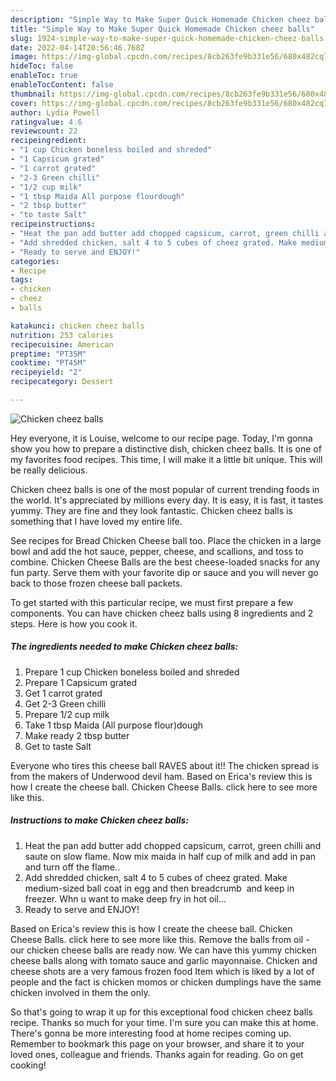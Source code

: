 ```yaml
---
description: "Simple Way to Make Super Quick Homemade Chicken cheez balls"
title: "Simple Way to Make Super Quick Homemade Chicken cheez balls"
slug: 1924-simple-way-to-make-super-quick-homemade-chicken-cheez-balls
date: 2022-04-14T20:56:46.768Z
image: https://img-global.cpcdn.com/recipes/8cb263fe9b331e56/680x482cq70/chicken-cheez-balls-recipe-main-photo.jpg
hideToc: false
enableToc: true
enableTocContent: false
thumbnail: https://img-global.cpcdn.com/recipes/8cb263fe9b331e56/680x482cq70/chicken-cheez-balls-recipe-main-photo.jpg
cover: https://img-global.cpcdn.com/recipes/8cb263fe9b331e56/680x482cq70/chicken-cheez-balls-recipe-main-photo.jpg
author: Lydia Powell
ratingvalue: 4.6
reviewcount: 22
recipeingredient:
- "1 cup Chicken boneless boiled and shreded"
- "1 Capsicum grated"
- "1 carrot grated"
- "2-3 Green chilli"
- "1/2 cup milk"
- "1 tbsp Maida All purpose flourdough"
- "2 tbsp butter"
- "to taste Salt"
recipeinstructions:
- "Heat the pan add butter add chopped capsicum, carrot, green chilli and saute on slow flame. Now mix maida in half cup of milk and add in pan and turn off the flame.."
- "Add shredded chicken, salt 4 to 5 cubes of cheez grated. Make medium-sized ball coat in egg and then breadcrumb  and keep in freezer. Whn u want to make deep fry in hot oil..."
- "Ready to serve and ENJOY!"
categories:
- Recipe
tags:
- chicken
- cheez
- balls

katakunci: chicken cheez balls 
nutrition: 253 calories
recipecuisine: American
preptime: "PT35M"
cooktime: "PT45M"
recipeyield: "2"
recipecategory: Dessert

---
```



![Chicken cheez balls](https://img-global.cpcdn.com/recipes/8cb263fe9b331e56/680x482cq70/chicken-cheez-balls-recipe-main-photo.jpg)

Hey everyone, it is Louise, welcome to our recipe page. Today, I'm gonna show you how to prepare a distinctive dish, chicken cheez balls. It is one of my favorites food recipes. This time, I will make it a little bit unique. This will be really delicious.

Chicken cheez balls is one of the most popular of current trending foods in the world. It's appreciated by millions every day. It is easy, it is fast, it tastes yummy. They are fine and they look fantastic. Chicken cheez balls is something that I have loved my entire life.

See recipes for Bread Chicken Cheese ball too. Place the chicken in a large bowl and add the hot sauce, pepper, cheese, and scallions, and toss to combine. Chicken Cheese Balls are the best cheese-loaded snacks for any fun party. Serve them with your favorite dip or sauce and you will never go back to those frozen cheese ball packets.


To get started with this particular recipe, we must first prepare a few components. You can have chicken cheez balls using 8 ingredients and 2 steps. Here is how you cook it.

<!--inarticleads1-->

##### The ingredients needed to make Chicken cheez balls:

1. Prepare 1 cup Chicken boneless boiled and shreded
1. Prepare 1 Capsicum grated
1. Get 1 carrot grated
1. Get 2-3 Green chilli
1. Prepare 1/2 cup milk
1. Take 1 tbsp Maida (All purpose flour)dough
1. Make ready 2 tbsp butter
1. Get to taste Salt


Everyone who tires this cheese ball RAVES about it!! The chicken spread is from the makers of Underwood devil ham. Based on Erica&#39;s review this is how I create the cheese ball. Chicken Cheese Balls. click here to see more like this. 

<!--inarticleads2-->

##### Instructions to make Chicken cheez balls:

1. Heat the pan add butter add chopped capsicum, carrot, green chilli and saute on slow flame. Now mix maida in half cup of milk and add in pan and turn off the flame..
1. Add shredded chicken, salt 4 to 5 cubes of cheez grated. Make medium-sized ball coat in egg and then breadcrumb  and keep in freezer. Whn u want to make deep fry in hot oil...
1. Ready to serve and ENJOY!

Based on Erica&#39;s review this is how I create the cheese ball. Chicken Cheese Balls. click here to see more like this. Remove the balls from oil - our chicken cheese balls are ready now. We can have this yummy chicken cheese balls along with tomato sauce and garlic mayonnaise. Chicken and cheese shots are a very famous frozen food Item which is liked by a lot of people and the fact is chicken momos or chicken dumplings have the same chicken involved in them the only. 

So that's going to wrap it up for this exceptional food chicken cheez balls recipe. Thanks so much for your time. I'm sure you can make this at home. There's gonna be more interesting food at home recipes coming up. Remember to bookmark this page on your browser, and share it to your loved ones, colleague and friends. Thanks again for reading. Go on get cooking!
